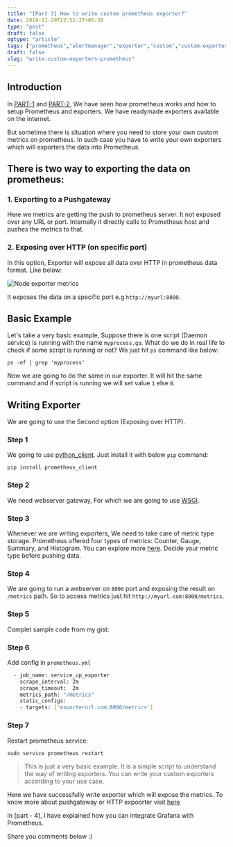 ```yaml
---
title: "[Part 3] How to write custom prometheus exporter?"
date: 2019-11-29T22:51:27+05:30
type: "post"
draft: false
ogtype: "article"
tags: ["prometheus","alertmanager","exporter","custom","custom-exporter"]
draft: false
slug: "write-custom-exporters-prometheus"
---
```


## Introduction

In [PART-1](https://ashish.one/blogs/setup-prometheus-and-exporters/) and [PART-2](https://ashish.one/blogs/setup-alertmanager/), We have seen how prometheus works and how to setup Prometheus and exporters. We have readymade exporters available on the internet. 

But sometime there is situation where you need to store your own custom metrics on prometheus. In such case you have to write your own exporters which will exporters the data into Prometheus. 

## There is two way to exporting the data on prometheus:

### 1. Exporting to a Pushgateway

Here we metrics are getting the push to prometheus server. It not exposed over any URL or port. Internally it directly calls to Prometheus host and pushes the metrics to that. 


### 2. Exposing over HTTP (on specific port)

In this option, Exporter will expose all data over HTTP in prometheus data format. Like below: 

![Node exporter metrics](/img/prometheus-setup/node_exporter_metrics.png)

It exposes the data on a specific port e.g `http://myurl:8000`.


## Basic Example
Let's take a very basic example, Suppose there is one script (Daemon service) is running with the name `myprocess.go`. What do we do in real life to check if some script is running or not? We just hit `ps` command like below:

`ps -ef | grep 'myprocess'`  

Now we are going to do the same in our exporter. It will hit the same command and if script is running we will set value `1` else `0`. 

## Writing Exporter

We are going to use the Second option (Exposing over HTTP). 

### Step 1

We going to use [python_client](https://github.com/prometheus/client_python). Just install it with below `pip` command:

`pip install prometheus_client`

### Step 2

We need webserver gateway, For which we are going to use [WSGI](https://www.python.org/dev/peps/pep-0333/).

### Step 3

Whenever we are writing exporters, We need to take care of metric type storage. Prometheus offered four types of metrics: Counter, Gauge, Summary, and Histogram. You can explore more [here](https://github.com/prometheus/client_python#instrumenting). Decide your metric type before pushing data.

### Step 4

We are going to run a webserver on `8000` port and exposing the result on `/metrics` path. So to access metrics just hit `http://myurl.com:8000/metrics`.

### Step 5

Complet sample code from my gist:

<script src="https://gist.github.com/ashishtiwari1993/7fca576c55cce93b8b980cdfcc420744.js"></script>

### Step 6 

Add config in `prometheus.yml`

```sh
  - job_name: service_up_exporter
    scrape_interval: 2m
    scrape_timeout:  2m
    metrics_path: "/metrics"
    static_configs:
    - targets: ['exporterurl.com:8000/metrics']
```

### Step 7

Restart prometheus service:

`sudo service prometheus restart`  
 
  
> This is just a very basic example. It is a simple script to understand the way of writing exporters. You can write your custom exporters according to your use case.

Here we have successfully write exporter which will expose the metrics. To know more about pushgateway or HTTP expoorter visit [here](https://github.com/prometheus/client_python#instrumenting)

In [part - 4], I have explained how you can integrate Grafana with Prometheus.

Share you comments below :) 

